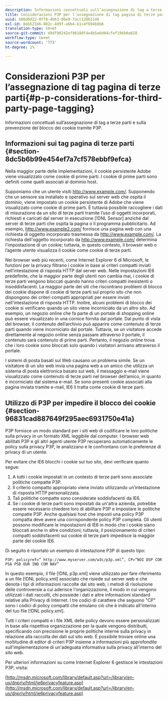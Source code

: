 ```yaml
---
description: Informazioni concettuali sull’assegnazione di tag a terze parti e sulla prevenzione del blocco dei cookie tramite P3P.
title: Considerazioni P3P per l’assegnazione di tag pagina di terze parti
uuid: b88d0d22-0ff8-4b63-9be9-7acc12061146
exl-id: 8eb521b6-802c-4d9f-a6b4-b1c4f694b8b8
translation-type: tm+mt
source-git-commit: d9df90242ef96188f4e4b5e6d04cfef196b0a628
workflow-type: tm+mt
source-wordcount: '773'
ht-degree: 1%

---
```


# Considerazioni P3P per l’assegnazione di tag pagina di terze parti{#p-p-considerations-for-third-party-page-tagging}

Informazioni concettuali sull’assegnazione di tag a terze parti e sulla prevenzione del blocco dei cookie tramite P3P.

## Informazioni sui tag pagina di terze parti {#section-8dc5b6b99e454ef7a7cf578ebbf9efca}

Nella maggior parte delle implementazioni, il cookie persistente Adobe viene visualizzato come cookie di prime parti. I cookie di prime parti sono definiti come quelli associati al dominio host.

Supponiamo che un utente visiti http://www.example.com/. Supponendo che un sensore sia installato e operativo sul server web che ospita il dominio, viene impostato un cookie persistente di Adobe che viene visualizzato come cookie di prime parti. È tuttavia possibile raccogliere i dati di misurazione da un sito di terze parti tramite l’uso di oggetti incorporati, richiesti e caricati dal server in esecuzione [!DNL Sensor] anziché dal server di terze parti che ospita la pagina o il programma pubblicitario. Ad esempio, http://www.example2.com/ fornisce una pagina web con una richiesta di oggetto incorporato trasmessa da http://www.example.com/. La richiesta dell&#39;oggetto incorporato da http://www.example.com/ determina l&#39;impostazione di un cookie; tuttavia, in questo contesto, il browser web o l’agente utente visualizza il cookie come cookie di terze parti.

Nei browser web più recenti, come Internet Explorer 6 di Microsoft, le funzioni per la privacy filtrano i cookie in base ai criteri compatti inviati nell’intestazione di risposta HTTP dal server web. Nelle impostazioni IE6 predefinite, che la maggior parte degli utenti non cambia mai, i cookie di terze parti vengono bloccati quando hanno criteri compatti inesistenti o insoddisfacenti. La maggior parte dei siti che riscontrano problemi di blocco dei cookie dispone di cookie di terze parti sul proprio sito che non dispongono dei criteri compatti appropriati per essere inviati nell&#39;intestazione di risposta HTTP. Inoltre, alcuni problemi di blocco dei cookie si verificano quando un sito viene incorniciato da un altro sito. Ad esempio, un negozio online che fa parte di un portale di shopping online può essere visualizzato in una cornice fornita dal portale. Dal punto di vista del browser, il contenuto dell’archivio può apparire come contenuto di terze parti quando viene incorniciato dal portale. Tuttavia, se un visitatore accede direttamente al negozio online senza passare attraverso il portale, il contenuto sarà contenuto di prime parti. Pertanto, il negozio online trova che i loro cookie sono bloccati solo quando i visitatori arrivano attraverso il portale.

I sistemi di posta basati sul Web causano un problema simile. Se un visitatore di un sito web invia una pagina web a un amico che utilizza un sistema di posta elettronica basato sul web, il messaggio e-mail viene visualizzato come contenuto di terze parti nel browser dell’amico, in quanto è incorniciato dal sistema e-mail. Se sono presenti cookie associati alla pagina inviata tramite e-mail, IE6 li tratta come cookie di terze parti.

## Utilizzo di P3P per impedire il blocco dei cookie {#section-96831cad887649f295aec6931750e41a}

P3P fornisce un modo standard per i siti web di codificare le loro politiche sulla privacy in un formato XML leggibile dal computer. I browser web abilitati P3P e gli altri agenti utente P3P recuperano automaticamente le policy sulla privacy P3P, le analizzano e le confrontano con le preferenze di privacy di un utente.

Per evitare che IE6 blocchi i cookie sul tuo sito, devi verificare quanto segue:

1. A tutti i cookie impostati in un contesto di terze parti sono associate politiche compatte P3P.
1. Il criterio compatto appropriato viene inviato utilizzando un’intestazione di risposta HTTP personalizzata.
1. Tali politiche compatte sono considerate soddisfacenti da IE6.
1. Se i cookie di terze parti sono impostati da un&#39;altra azienda, potrebbe essere necessario chiedere loro di abilitare P3P e impostare le politiche compatte P3P. Anche qualsiasi host che imposti una policy P3P compatta deve avere una corrispondente policy P3P completa. Gli utenti possono modificare le impostazioni di IE6 in modo che i cookie siano bloccati anche in altre condizioni; tuttavia, il posizionamento di criteri compatti soddisfacenti sui cookie di terze parti impedisce la maggior parte dei cookie IE6.

Di seguito è riportato un esempio di intestazione P3P di questo tipo:

```
P3P: policyref=” http://www.myserver.com/w3c/p3p.xml”, CP=”NOI DSP COR PSA PSD OUR IND COM NAV”
```

In questo esempio, il file [!DNL p3p.xml] viene utilizzato per fare riferimento a un file [!DNL policy.xml] associato che risiede sul server web e che denota i tipi di informazioni raccolte dal sito web, i metodi di risoluzione delle controversie a cui aderisce l&#39;organizzazione, il modo in cui vengono utilizzati i dati raccolti, chi possiede i dati e altre informazioni standard relative alla Privacy di Internet. I tre codici di carattere che seguono &quot;CP&quot; sono i codici di policy compatti che emulano ciò che è indicato all&#39;interno del tuo file [!DNL policy.xml].

Tutti i criteri compatti e i file XML delle policy devono essere personalizzati in base alla rispettiva organizzazione per la quale vengono distribuiti, specificando con precisione le proprie politiche interne sulla privacy in relazione alla raccolta dei dati sul sito web. È possibile trovare online una moltitudine di editor di criteri P3P insieme a informazioni più approfondite sull&#39;implementazione di un&#39;adeguata informativa sulla privacy all&#39;interno del sito web.

Per ulteriori informazioni su come Internet Explorer 6 gestisce le intestazioni P3P, visita:

[http://msdn.microsoft.com/library/default.asp?url=/library/en-us/dnpriv/html/ie6privacyfeature.asp](http://msdn.microsoft.com/library/default.asp?url=/library/en-us/dnpriv/html/ie6privacyfeature.asp)

